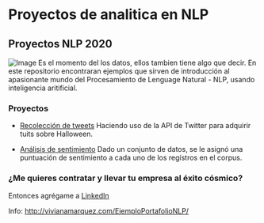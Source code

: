 # Proyectos de analitica en NLP

## Proyectos NLP 2020

![Image](https://coaching-pro.es/coaching-antiguos/como-descubrir-mi-verdadera-pasion-paso-a-paso)
Es el momento del los datos, ellos tambien tiene algo que decir. 
En este repositorio encontraran ejemplos que sirven de introducción al apasionante mundo del Procesamiento de Lenguage Natural - NLP, usando inteligencia aritificial. 
                                                                                                              

### Proyectos

- [Recolección de tweets](https://www.youtube.com/watch?v=dQw4w9WgXcQ&ab_channel=RickAstleyVEVO)
Haciendo uso de la API de Twitter para adquirir tuits sobre Halloween.

- [Análisis de sentimiento](https://www.youtube.com/watch?v=lPhYYRL-llk&ab_channel=manuelcascales)
Dado un conjunto de datos, se le asignó una puntuación de sentimiento a cada uno de los regístros en el corpus.


### ¿Me quieres contratar y llevar tu empresa al éxito cósmico? 

Entonces agrégame a [LinkedIn](https://www.linkedin.com/in/vivianamarquez/)

Info: http://vivianamarquez.com/EjemploPortafolioNLP/

